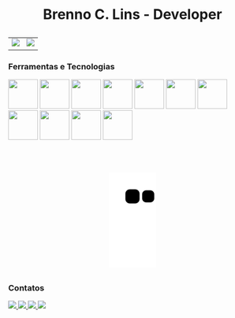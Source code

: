 <div align="center">
  <h1>Brenno C. Lins - Developer</h1>
</div>

##
<table width="100%" border="0">
  <tr>
    <td>
      <a href="https://bcl-st.com.br" target="_blank" rel="noopener noreferrer">
        <img height="180em" src="https://github-readme-stats.vercel.app/api?username=brennoclins&show_icons=true&theme=dracula&include_all_commits=true&count_private=true" />
      </a>
    </td>
    <td>
      <a href="https://github.com/brennoclins" target="_blank" rel="noopener noreferrer">
        <img height="180em" src="https://github-readme-stats.vercel.app/api/top-langs/?username=brennoclins&layout=compact&langs_count=9&theme=dracula&custom_title=Linguagens%20mais%20usadas" />
      </a>
    </td>
    
  </tr>
</table>



### Ferramentas e Tecnologias

<div>
  <img src="https://cdn.jsdelivr.net/gh/devicons/devicon/icons/react/react-original-wordmark.svg"  width="60" height="60" />
  <img src="https://cdn.jsdelivr.net/gh/devicons/devicon/icons/nodejs/nodejs-original-wordmark.svg"  width="60" height="60" />
  <img src="https://cdn.jsdelivr.net/gh/devicons/devicon/icons/typescript/typescript-original.svg"  width="60" height="60" />
  <img src="https://cdn.jsdelivr.net/gh/devicons/devicon/icons/javascript/javascript-original.svg"  width="60" height="60" />
  <img src="https://cdn.jsdelivr.net/gh/devicons/devicon/icons/html5/html5-original-wordmark.svg"  width="60" height="60" />
  <img src="https://cdn.jsdelivr.net/gh/devicons/devicon/icons/css3/css3-original-wordmark.svg"  width="60" height="60" />
  <img src="https://cdn.jsdelivr.net/gh/devicons/devicon/icons/sass/sass-original.svg"  width="60" height="60" />
  <img src="https://cdn.jsdelivr.net/gh/devicons/devicon/icons/postgresql/postgresql-original-wordmark.svg"  width="60" height="60" />
  <img src="https://cdn.jsdelivr.net/gh/devicons/devicon/icons/mongodb/mongodb-original-wordmark.svg"  width="60" height="60" />
  <img src="https://cdn.jsdelivr.net/gh/devicons/devicon/icons/azure/azure-original-wordmark.svg"  width="60" height="60" />
  <img src="https://cdn.jsdelivr.net/gh/devicons/devicon/icons/docker/docker-original-wordmark.svg"  width="60" height="60" />
</div>

<br>
<br>

##

<div align="center">
  <img src="https://github.com/brennoclins/brennoclins/blob/output/github-contribution-grid-snake2.svg" />
</div>

##

### Contatos
<div>
  <a href="https://twitter.com/BrennoCLins" target="_blank" rel="noopener noreferrer">
    <img src="https://img.shields.io/badge/Twitter-1DA1F2?style=for-the-badge&logo=twitter&logoColor=white" />
  </a>
  <a href="https://www.youtube.com/@bcllab" target="_blank" rel="noopener noreferrer">
    <img src="https://img.shields.io/badge/YouTube-FF0000?style=for-the-badge&logo=youtube&logoColor=white" />
  </a>
  <a href="https://www.twitch.tv/bclst" target="_blank" rel="noopener noreferrer">
    <img src="https://img.shields.io/badge/Twitch-9146FF?style=for-the-badge&logo=twitch&logoColor=white" />
  </a>
  <a href="https://www.linkedin.com/in/brennoclins" target="_blank" rel="noopener noreferrer">
    <img src="https://img.shields.io/badge/-LinkedIn-%230077B5?style=for-the-badge&logo=linkedin&logoColor=white" />
  </a> 
</div>


